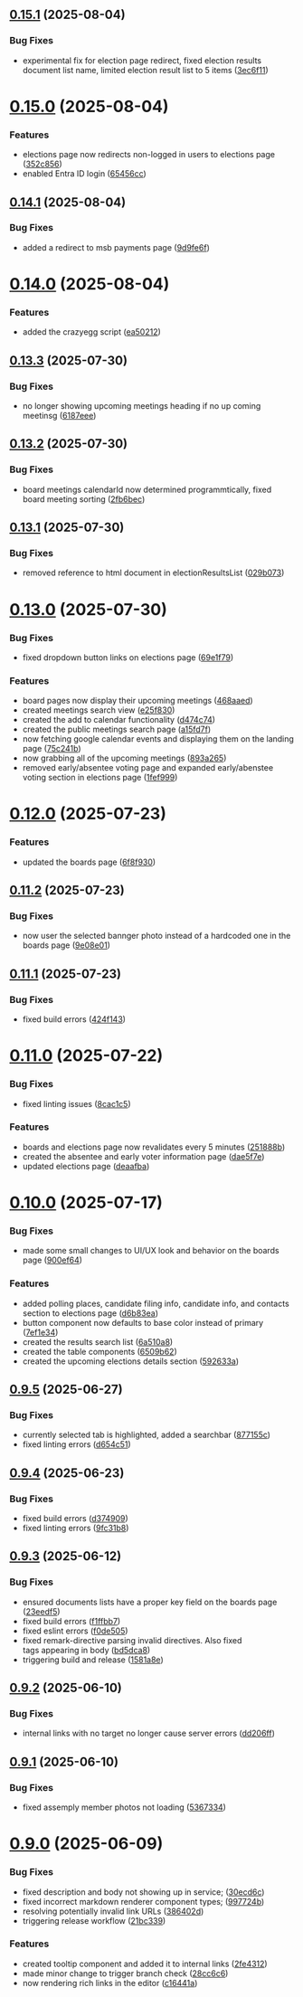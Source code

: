 ## [0.15.1](https://github.com/akmatsu/Matanuska-Susitna-Web/compare/v0.15.0...v0.15.1) (2025-08-04)


### Bug Fixes

* experimental fix for election page redirect, fixed election results document list name, limited election result list to 5 items ([3ec6f11](https://github.com/akmatsu/Matanuska-Susitna-Web/commit/3ec6f119cc07ecc434ed2c8e99007221e867d0a0))

# [0.15.0](https://github.com/akmatsu/Matanuska-Susitna-Web/compare/v0.14.1...v0.15.0) (2025-08-04)


### Features

* elections page now redirects non-logged in users to elections page ([352c856](https://github.com/akmatsu/Matanuska-Susitna-Web/commit/352c85605fd89854443d35545592a9fbe4a6c905))
* enabled Entra ID login ([65456cc](https://github.com/akmatsu/Matanuska-Susitna-Web/commit/65456cc514b59a36711f3bf332df64021335677b))

## [0.14.1](https://github.com/akmatsu/Matanuska-Susitna-Web/compare/v0.14.0...v0.14.1) (2025-08-04)


### Bug Fixes

* added a redirect to msb payments page ([9d9fe6f](https://github.com/akmatsu/Matanuska-Susitna-Web/commit/9d9fe6fdea40003d311d7482b252adce90e9039a))

# [0.14.0](https://github.com/akmatsu/Matanuska-Susitna-Web/compare/v0.13.3...v0.14.0) (2025-08-04)


### Features

* added the crazyegg script ([ea50212](https://github.com/akmatsu/Matanuska-Susitna-Web/commit/ea50212620aab12139005d74e2408876770f6384))

## [0.13.3](https://github.com/akmatsu/Matanuska-Susitna-Web/compare/v0.13.2...v0.13.3) (2025-07-30)


### Bug Fixes

* no longer showing upcoming meetings heading if no up coming meetinsg ([6187eee](https://github.com/akmatsu/Matanuska-Susitna-Web/commit/6187eee73398b0f908ecf0e77a938960876046d6))

## [0.13.2](https://github.com/akmatsu/Matanuska-Susitna-Web/compare/v0.13.1...v0.13.2) (2025-07-30)


### Bug Fixes

* board meetings calendarId now determined programmtically, fixed board meeting sorting ([2fb6bec](https://github.com/akmatsu/Matanuska-Susitna-Web/commit/2fb6bec6472b2e5352d8daa321fe393e8e110b37))

## [0.13.1](https://github.com/akmatsu/Matanuska-Susitna-Web/compare/v0.13.0...v0.13.1) (2025-07-30)


### Bug Fixes

* removed reference to html document in electionResultsList ([029b073](https://github.com/akmatsu/Matanuska-Susitna-Web/commit/029b073a96c4dbe4d9423f9c4edfc5b58e96ed76))

# [0.13.0](https://github.com/akmatsu/Matanuska-Susitna-Web/compare/v0.12.0...v0.13.0) (2025-07-30)


### Bug Fixes

* fixed dropdown button links on elections page ([69e1f79](https://github.com/akmatsu/Matanuska-Susitna-Web/commit/69e1f79f436783721ab67020d3384809bf4becb9))


### Features

* board pages now display their upcoming meetings ([468aaed](https://github.com/akmatsu/Matanuska-Susitna-Web/commit/468aaed120a4de97f87e8c04b158fe55a987888b))
* created meetings search view ([e25f830](https://github.com/akmatsu/Matanuska-Susitna-Web/commit/e25f830185d503d9c1d32d1f464fb20cca1c0e57))
* created the add to calendar functionality ([d474c74](https://github.com/akmatsu/Matanuska-Susitna-Web/commit/d474c74ab121aaaf8df93fed90823f32ad53b723))
* created the public meetings search page ([a15fd7f](https://github.com/akmatsu/Matanuska-Susitna-Web/commit/a15fd7fb008ba6ccb9d1c3cbf76fbda8c239053f))
* now fetching google calendar events and displaying them on the landing page ([75c241b](https://github.com/akmatsu/Matanuska-Susitna-Web/commit/75c241b7cf11c6599351348cf0db683f89e1892b))
* now grabbing all of the upcoming meetings ([893a265](https://github.com/akmatsu/Matanuska-Susitna-Web/commit/893a265f2531dcdafd06569eb27256e640db89ae))
* removed early/absentee voting page and expanded early/abenstee voting section in elections page ([1fef999](https://github.com/akmatsu/Matanuska-Susitna-Web/commit/1fef9992ae25b6576520bd2e62850ef6da02d879))

# [0.12.0](https://github.com/akmatsu/Matanuska-Susitna-Web/compare/v0.11.2...v0.12.0) (2025-07-23)


### Features

* updated the boards page ([6f8f930](https://github.com/akmatsu/Matanuska-Susitna-Web/commit/6f8f93098aaa9b4a0407c75e4f88f3ca7847fb44))

## [0.11.2](https://github.com/akmatsu/Matanuska-Susitna-Web/compare/v0.11.1...v0.11.2) (2025-07-23)


### Bug Fixes

* now user the selected bannger photo instead of a hardcoded one in the boards page ([9e08e01](https://github.com/akmatsu/Matanuska-Susitna-Web/commit/9e08e0156f5ee1ec0ba5c3f78e609fdbe366a328))

## [0.11.1](https://github.com/akmatsu/Matanuska-Susitna-Web/compare/v0.11.0...v0.11.1) (2025-07-23)


### Bug Fixes

* fixed build errors ([424f143](https://github.com/akmatsu/Matanuska-Susitna-Web/commit/424f14305ab196aeafce37f65d835853cbdcec58))

# [0.11.0](https://github.com/akmatsu/Matanuska-Susitna-Web/compare/v0.10.0...v0.11.0) (2025-07-22)


### Bug Fixes

* fixed linting issues ([8cac1c5](https://github.com/akmatsu/Matanuska-Susitna-Web/commit/8cac1c5a62645de319b90362991c19bd84c0c0b1))


### Features

* boards and elections page now revalidates every 5 minutes ([251888b](https://github.com/akmatsu/Matanuska-Susitna-Web/commit/251888b8125afbb4940171378d26b2e2399aaea9))
* created the absentee and early voter information page ([dae5f7e](https://github.com/akmatsu/Matanuska-Susitna-Web/commit/dae5f7efe5d5907a8376633d5bf8666f8a24f575))
* updated elections page ([deaafba](https://github.com/akmatsu/Matanuska-Susitna-Web/commit/deaafba80d405e9d609143dfc0d05f89957886e7))

# [0.10.0](https://github.com/akmatsu/Matanuska-Susitna-Web/compare/v0.9.5...v0.10.0) (2025-07-17)


### Bug Fixes

* made some small changes to UI/UX look and behavior on the boards page ([900ef64](https://github.com/akmatsu/Matanuska-Susitna-Web/commit/900ef643900be41563dd3c0b59eea8bcf2afb452))


### Features

* added polling places, candidate filing info, candidate info, and contacts section to elections page ([d6b83ea](https://github.com/akmatsu/Matanuska-Susitna-Web/commit/d6b83ea4c2507b91489808d84fea092ed27958ec))
* button component now defaults to base color instead of primary ([7ef1e34](https://github.com/akmatsu/Matanuska-Susitna-Web/commit/7ef1e34498f2c13aeb93d4b79d742722b69ff840))
* created the results search list ([6a510a8](https://github.com/akmatsu/Matanuska-Susitna-Web/commit/6a510a83d7eef8172a7085e0c915ae20d50d10ff))
* created the table components ([6509b62](https://github.com/akmatsu/Matanuska-Susitna-Web/commit/6509b6212cd6ae4ee2709642cd280e2726f9ad75))
* created the upcoming elections details section ([592633a](https://github.com/akmatsu/Matanuska-Susitna-Web/commit/592633a7186e956d515c68039ceb840497db55ea))

## [0.9.5](https://github.com/akmatsu/Matanuska-Susitna-Web/compare/v0.9.4...v0.9.5) (2025-06-27)


### Bug Fixes

* currently selected tab is highlighted, added a searchbar ([877155c](https://github.com/akmatsu/Matanuska-Susitna-Web/commit/877155cc607e4287ff8e5cc15073f0d5b0f99c76))
* fixed linting errors ([d654c51](https://github.com/akmatsu/Matanuska-Susitna-Web/commit/d654c516c5c7b3547ae766a5686813f9b7ce3765))

## [0.9.4](https://github.com/akmatsu/Matanuska-Susitna-Web/compare/v0.9.3...v0.9.4) (2025-06-23)


### Bug Fixes

* fixed build errors ([d374909](https://github.com/akmatsu/Matanuska-Susitna-Web/commit/d374909a4ce8ca9120b39628776fdf0b9d605d2d))
* fixed linting errors ([9fc31b8](https://github.com/akmatsu/Matanuska-Susitna-Web/commit/9fc31b802ae07077efa5862c3f81166bdf8f0a3e))

## [0.9.3](https://github.com/akmatsu/Matanuska-Susitna-Web/compare/v0.9.2...v0.9.3) (2025-06-12)


### Bug Fixes

* ensured documents lists have a proper key field on the boards page ([23eedf5](https://github.com/akmatsu/Matanuska-Susitna-Web/commit/23eedf5ece9281de37b9b5e2ca641aa08ac35c54))
* fixed build errors ([f1ffbb7](https://github.com/akmatsu/Matanuska-Susitna-Web/commit/f1ffbb7c743d6adf0c78a2025e11772f0e7a9be2))
* fixed eslint errors ([f0de505](https://github.com/akmatsu/Matanuska-Susitna-Web/commit/f0de505c2523e7500938a8ed3fb69220b96ab318))
* fixed remark-directive parsing invalid directives. Also fixed <br /> tags appearing in body ([bd5dca8](https://github.com/akmatsu/Matanuska-Susitna-Web/commit/bd5dca8dbaaf7b0e43452ddcf949a88d1a50bc64))
* triggering build and release ([1581a8e](https://github.com/akmatsu/Matanuska-Susitna-Web/commit/1581a8e2596081797140cef6020d6ac190a54c79))

## [0.9.2](https://github.com/akmatsu/Matanuska-Susitna-Web/compare/v0.9.1...v0.9.2) (2025-06-10)


### Bug Fixes

* internal links with no target no longer cause server errors ([dd206ff](https://github.com/akmatsu/Matanuska-Susitna-Web/commit/dd206ff40c3b42616e38247bfe2c3adcf7f77c28))

## [0.9.1](https://github.com/akmatsu/Matanuska-Susitna-Web/compare/v0.9.0...v0.9.1) (2025-06-10)


### Bug Fixes

* fixed assemply member photos not loading ([5367334](https://github.com/akmatsu/Matanuska-Susitna-Web/commit/536733427f48baf8ce1a233392e8d6d81fd8dfd5))

# [0.9.0](https://github.com/akmatsu/Matanuska-Susitna-Web/compare/v0.8.0...v0.9.0) (2025-06-09)


### Bug Fixes

* fixed description and body not showing up in service; ([30ecd6c](https://github.com/akmatsu/Matanuska-Susitna-Web/commit/30ecd6c6bcf7bcec70dd2c67a68fa0fa95afa512))
* fixed incorrect markdown renderer component types; ([997724b](https://github.com/akmatsu/Matanuska-Susitna-Web/commit/997724bf7ea87f65291ab2fb4acabea6907a4846))
* resolving potentially invalid link URLs ([386402d](https://github.com/akmatsu/Matanuska-Susitna-Web/commit/386402dec3cb4b59ec7859dd40efb655df78740d))
* triggering release workflow ([21bc339](https://github.com/akmatsu/Matanuska-Susitna-Web/commit/21bc339014b0f0358abe903ae93c671142871c24))


### Features

* created tooltip component and added it to internal links ([2fe4312](https://github.com/akmatsu/Matanuska-Susitna-Web/commit/2fe431246d99ab01f07a8e24c89e7cb3a10cdcc8))
* made minor change to trigger branch check ([28cc6c6](https://github.com/akmatsu/Matanuska-Susitna-Web/commit/28cc6c639d0c4684adfe338c3a6bfe8178e675de))
* now rendering rich links in the editor ([c16441a](https://github.com/akmatsu/Matanuska-Susitna-Web/commit/c16441af68404e4739c3b7ab7ccc78632c1ef567))
